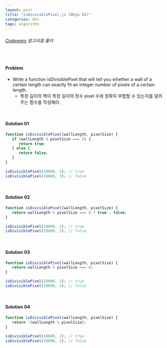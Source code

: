 ```yaml
---
layout: post
title: "isDivisiblePixel.js (8kyu 65)"
categories: dev
tags: algorithm
---
```


###### [Codewars](https://www.codewars.com) 알고리즘 풀이

<br>

#### Problem

- Write a function isDivisiblePixel that will tell you whether a wall of a certain length can exactly fit an integer number of pixels of a certain length.
  - 특정 길이의 벽이 특정 길이의 정수 pixel 수에 정확히 부합할 수 있는지를 알려주는 함수를 작성해라.

<br>

#### Solution 01

```js
function isDivisiblePixel(wallLength, pixelSize) {
   if (wallLength % pixelSize === 0) {
      return true;
   } else {
      return false;
   }
}

isDivisiblePixel(10000, 2);	// true
isDivisiblePixel(10000, 3);	// false
```

<br>

#### Solution 02

```js
function isDivisiblePixel(wallLength, pixelSize) {
   return wallLength % pixelSize === 0 ? true : false;
}

isDivisiblePixel(10000, 2);	// true
isDivisiblePixel(10000, 3);	// false
```

<br>

#### Solution 03

```js
function isDivisiblePixel(wallLength, pixelSize) {
   return wallLength % pixelSize === 0;
}

isDivisiblePixel(10000, 2);	// true
isDivisiblePixel(10000, 3);	// false
```

<br>

#### Solution 04

```js
function isDivisiblePixel(wallLength, pixelSize) {
   return !(wallLength % pixelSize);
}

isDivisiblePixel(10000, 2);	// true
isDivisiblePixel(10000, 3);	// false
```

<br>